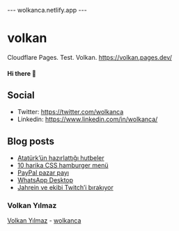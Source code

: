 ---  wolkanca.netlify.app ---
# volkan
Cloudflare Pages. Test. Volkan. https://volkan.pages.dev/

#### Hi there 👋

## Social
- Twitter: https://twitter.com/wolkanca
- Linkedin: https://www.linkedin.com/in/wolkanca/


## Blog posts
<!-- BLOG-POST-LIST:START -->
- [Atatürk’ün hazırlattığı hutbeler](https://wolkanca.com.tr/ataturkun-hazirlattigi-hutbeler/)
- [10 harika CSS hamburger menü](https://wolkanca.com.tr/10-harika-css-hamburger-menu/)
- [PayPal pazar payı](https://wolkanca.com.tr/paypal-pazar-payi/)
- [WhatsApp Desktop](https://wolkanca.com.tr/whatsapp-desktop/)
- [Jahrein ve ekibi Twitch’i bırakıyor](https://wolkanca.com.tr/jahrein-ve-ekibi-twitchi-birakiyor/)
<!-- BLOG-POST-LIST:END -->


### Volkan Yılmaz

[Volkan Yılmaz](https://volkanyilmaz.com.tr/) - [wolkanca](https://wolkanca.com.tr/)

